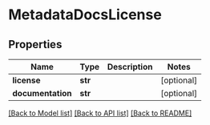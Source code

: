 # MetadataDocsLicense

## Properties
Name | Type | Description | Notes
------------ | ------------- | ------------- | -------------
**license** | **str** |  | [optional] 
**documentation** | **str** |  | [optional] 

[[Back to Model list]](../README.md#documentation-for-models) [[Back to API list]](../README.md#documentation-for-api-endpoints) [[Back to README]](../README.md)


